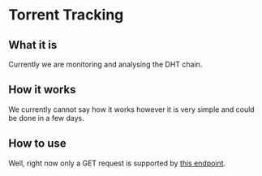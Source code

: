 # Torrent Tracking

## What it is
Currently we are monitoring and analysing the DHT chain.

## How it works
We currently cannot say how it works however it is very simple and could be done in a few days.

## How to use
Well, right now only a GET request is supported by [this endpoint](http://api.legion-surveillance.co.uk/v1/torrents).
